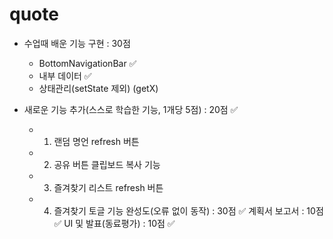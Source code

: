 # quote

- 수업때 배운 기능 구현 : 30점

  - BottomNavigationBar ✅
  - 내부 데이터 ✅
  - 상태관리(setState 제외) (getX)

- 새로운 기능 추가(스스로 학습한 기능, 1개당 5점) : 20점 ✅
  - 1. 랜덤 명언 refresh 버튼
  - 2. 공유 버튼 클립보드 복사 기능
  - 3. 즐겨찾기 리스트 refresh 버튼
  - 4. 즐겨찾기 토글 기능
       완성도(오류 없이 동작) : 30점 ✅
       계획서 보고서 : 10점 ✅
       UI 및 발표(동료평가) : 10점 ✅

